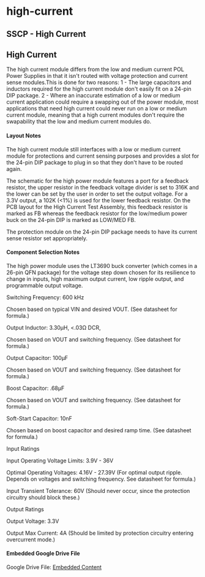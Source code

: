 # high-current

## SSCP - High Current

## High Current

The high current module differs from the low and medium current POL Power Supplies in that it isn't routed with voltage protection and current sense modules.This is done for two reasons: 1 - The large capacitors and inductors required for the high current module don't easily fit on a 24-pin DIP package. 2 - Where an inaccurate estimation of a low or medium current application could require a swapping out of the power module, most applications that need high current could never run on a low or medium current module, meaning that a high current modules don't require the swapability that the low and medium current modules do.

#### Layout Notes

The high current module still interfaces with a low or medium current module for protections and current sensing purposes and provides a slot for the 24-pin DIP package to plug in so that they don't have to be routed again.

The schematic for the high power module features a port for a feedback resistor, the upper resistor in the feedback voltage divider is set to 316K and the lower can be set by the user in order to set the output voltage. For a 3.3V output, a 102K (<1%) is used for the lower feedback resistor. On the PCB layout for the High Current Test Assembly, this feedback resistor is marked as FB whereas the feedback resistor for the low/medium power buck on the 24-pin DIP is marked as LOW/MED FB.

The protection module on the 24-pin DIP package needs to have its current sense resistor set appropriately.

#### Component Selection Notes

The high power module uses the LT3690 buck converter (which comes in a 26-pin QFN package) for the voltage step down chosen for its resilience to change in inputs, high maximum output current, low ripple output, and programmable output voltage.

Switching Frequency: 600 kHz

&#x20;   Chosen based on typical VIN and desired VOUT. (See datasheet for formula.)

Output Inductor: 3.30μH, <.03Ω DCR,

&#x20;   Chosen based on VOUT and switching frequency. (See datasheet for formula.)

Output Capacitor: 100μF

&#x20;   Chosen based on VOUT and switching frequency. (See datasheet for formula.)

Boost Capacitor: .68μF

&#x20;   Chosen based on VOUT and switching frequency. (See datasheet for formula.)

Soft-Start Capacitor: 10nF

&#x20;   Chosen based on boost capacitor and desired ramp time. (See datasheet for formula.)

Input Ratings

Input Operating Voltage Limits: 3.9V - 36V

Optimal Operating Voltages: 4.16V - 27.39V (For optimal output ripple. Depends on voltages and switching frequency. See datasheet for formula.)

Input Transient Tolerance: 60V  (Should never occur, since the protection circuitry should block these.)

Output Ratings

Output Voltage: 3.3V

Output Max Current: 4A (Should be limited by protection circuitry entering overcurrent mode.)

#### Embedded Google Drive File

Google Drive File: [Embedded Content](https://drive.google.com/embeddedfolderview?id=1J951KX0Y1pNam54JSzLWqN9lZQc_Eafz#list)
